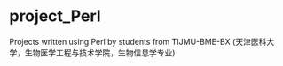 # project_Perl
Projects written using Perl by students from TIJMU-BME-BX (天津医科大学，生物医学工程与技术学院，生物信息学专业)
